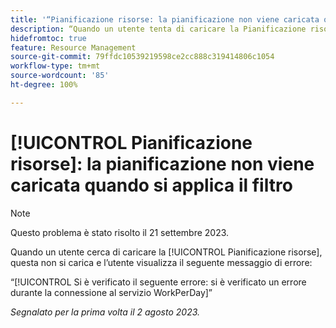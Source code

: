 ```yaml
---
title: '“Pianificazione risorse: la pianificazione non viene caricata quando si applica il filtro”'
description: “Quando un utente tenta di caricare la Pianificazione risorse, questa non viene caricata e l’utente visualizza un messaggio di errore.”
hidefromtoc: true
feature: Resource Management
source-git-commit: 79ffdc10539219598ce2cc888c319414806c1054
workflow-type: tm+mt
source-wordcount: '85'
ht-degree: 100%

---
```



# [!UICONTROL Pianificazione risorse]: la pianificazione non viene caricata quando si applica il filtro

>[!NOTE]
>
>Questo problema è stato risolto il 21 settembre 2023.

Quando un utente cerca di caricare la [!UICONTROL Pianificazione risorse], questa non si carica e l’utente visualizza il seguente messaggio di errore:

“[!UICONTROL Si è verificato il seguente errore: si è verificato un errore durante la connessione al servizio WorkPerDay]”

_Segnalato per la prima volta il 2 agosto 2023._

